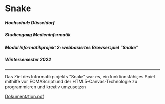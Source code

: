 # Snake

##### Hochschule Düsseldorf
##### Studiengang Medieninformatik
##### Modul Informatikprojekt 2: webbasiertes Browserspiel "Snake"
##### Wintersemester 2022

<hr />

Das Ziel des Informatikprojekts “Snake” war es, ein funktionsfähiges Spiel mithilfe von ECMAScript und der HTML5-Canvas-Technologie zu programmieren und kreativ umzusetzen

[Dokumentation.pdf](https://github.com/Nilsu2001/Snake/files/13834158/Dokumentation.pdf)




